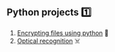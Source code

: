 ## Python projects 1️⃣
1. [Encrypting files using python](https://github.com/wqsaxzid/Python-projects/tree/main/Encrypting%20files%20using%20python) 📝
2. [Optical recognition](https://github.com/wqsaxzid/Python-projects/tree/main/Optical%20recognition) ☠️